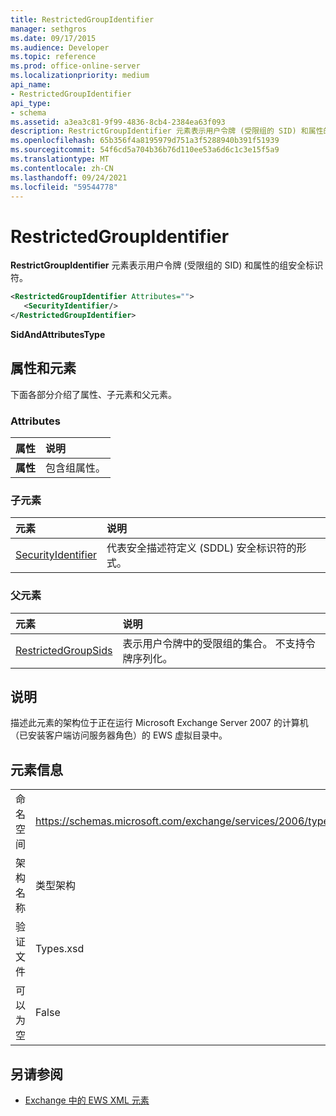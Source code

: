 ```yaml
---
title: RestrictedGroupIdentifier
manager: sethgros
ms.date: 09/17/2015
ms.audience: Developer
ms.topic: reference
ms.prod: office-online-server
ms.localizationpriority: medium
api_name:
- RestrictedGroupIdentifier
api_type:
- schema
ms.assetid: a3ea3c81-9f99-4836-8cb4-2384ea63f093
description: RestrictGroupIdentifier 元素表示用户令牌 (受限组的 SID) 和属性的组安全标识符。
ms.openlocfilehash: 65b356f4a8195979d751a3f5288940b391f51939
ms.sourcegitcommit: 54f6cd5a704b36b76d110ee53a6d6c1c3e15f5a9
ms.translationtype: MT
ms.contentlocale: zh-CN
ms.lasthandoff: 09/24/2021
ms.locfileid: "59544778"
---
```

# <a name="restrictedgroupidentifier"></a>RestrictedGroupIdentifier

**RestrictGroupIdentifier** 元素表示用户令牌 (受限组的 SID) 和属性的组安全标识符。 
  
```xml
<RestrictedGroupIdentifier Attributes="">
   <SecurityIdentifier/>
</RestrictedGroupIdentifier>
```

 **SidAndAttributesType**
## <a name="attributes-and-elements"></a>属性和元素

下面各部分介绍了属性、子元素和父元素。
  
### <a name="attributes"></a>Attributes

|**属性**|**说明**|
|:-----|:-----|
|**属性** <br/> |包含组属性。  <br/> |
   
### <a name="child-elements"></a>子元素

|**元素**|**说明**|
|:-----|:-----|
|[SecurityIdentifier](securityidentifier.md) <br/> |代表安全描述符定义 (SDDL) 安全标识符的形式。  <br/> |
   
### <a name="parent-elements"></a>父元素

|**元素**|**说明**|
|:-----|:-----|
|[RestrictedGroupSids](restrictedgroupsids.md) <br/> |表示用户令牌中的受限组的集合。 不支持令牌序列化。  <br/> |
   
## <a name="remarks"></a>说明

描述此元素的架构位于正在运行 Microsoft Exchange Server 2007 的计算机（已安装客户端访问服务器角色）的 EWS 虚拟目录中。
  
## <a name="element-information"></a>元素信息

|||
|:-----|:-----|
|命名空间  <br/> |https://schemas.microsoft.com/exchange/services/2006/types  <br/> |
|架构名称  <br/> |类型架构  <br/> |
|验证文件  <br/> |Types.xsd  <br/> |
|可以为空  <br/> |False  <br/> |
   
## <a name="see-also"></a>另请参阅



- [Exchange 中的 EWS XML 元素](ews-xml-elements-in-exchange.md)

